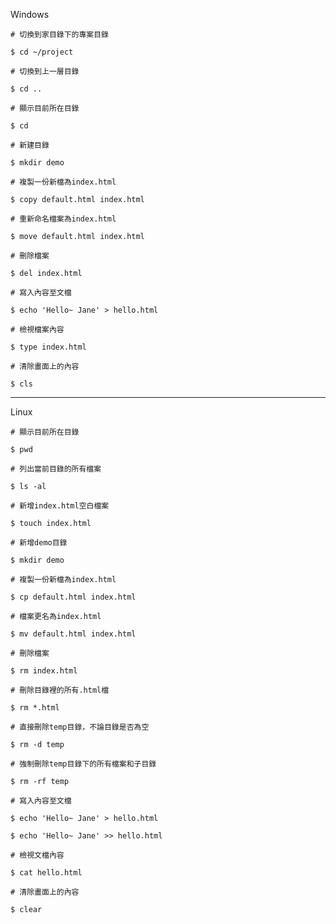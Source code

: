 Windows
```
# 切換到家目錄下的專案目錄

$ cd ~/project
```

```
# 切換到上一層目錄

$ cd ..
```

```
# 顯示目前所在目錄

$ cd
```

```
# 新建目錄

$ mkdir demo
```

```
# 複製一份新檔為index.html

$ copy default.html index.html
```

```
# 重新命名檔案為index.html

$ move default.html index.html
```

```
# 刪除檔案

$ del index.html
```

```
# 寫入內容至文檔

$ echo 'Hello~ Jane' > hello.html
```

```
# 檢視檔案內容

$ type index.html
```

```
# 清除畫面上的內容

$ cls
```

---

Linux
```
# 顯示目前所在目錄

$ pwd
```

```
# 列出當前目錄的所有檔案

$ ls -al
```

```
# 新增index.html空白檔案

$ touch index.html
```

```
# 新增demo目錄

$ mkdir demo
```

```
# 複製一份新檔為index.html

$ cp default.html index.html
```

```
# 檔案更名為index.html

$ mv default.html index.html
```

```
# 刪除檔案

$ rm index.html
```

```
# 刪除目錄裡的所有.html檔

$ rm *.html
```

```
# 直接刪除temp目錄，不論目錄是否為空

$ rm -d temp
```

```
# 強制刪除temp目錄下的所有檔案和子目錄

$ rm -rf temp
```

```
# 寫入內容至文檔

$ echo 'Hello~ Jane' > hello.html

$ echo 'Hello~ Jane' >> hello.html
```

```
# 檢視文檔內容

$ cat hello.html
```

```
# 清除畫面上的內容

$ clear
```